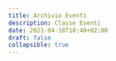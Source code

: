 ```yaml
---
title: Archivio Eventi
description: Classe Eventi 
date: 2021-04-18T18:40+02:00
draft: false
collapsible: true
---
```

